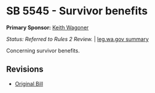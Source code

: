 # SB 5545 - Survivor benefits           
**Primary Sponsor:** [Keith Wagoner](/person/leg/keith.wagoner.md)

*Status: Referred to Rules 2 Review.* | [leg.wa.gov summary](https://app.leg.wa.gov/billsummary?BillNumber=5545&Year=2021)

Concerning survivor benefits.

## Revisions
* [Original Bill](1/)